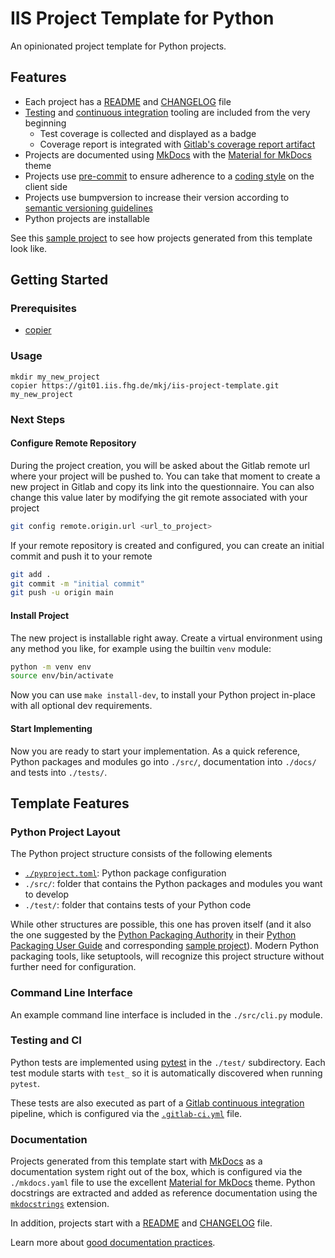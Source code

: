 # IIS Project Template for Python

An opinionated project template for Python projects.

## Features

* Each project has a [README][] and [CHANGELOG][] file
* [Testing][] and [continuous integration][ci] tooling are included from the very beginning
  * Test coverage is collected and displayed as a badge
  * Coverage report is integrated with [Gitlab's coverage report artifact][gitlab coverage report]
* Projects are documented using [MkDocs][] with the [Material for MkDocs][] theme
* Projects use [pre-commit][] to ensure adherence to a [coding style][] on the client side
* Projects use bumpversion to increase their version according to [semantic versioning guidelines][semver]
* Python projects are installable

See this [sample project](https://git01.iis.fhg.de/mkj/sample-project-defaults) to see how projects generated from this template look like.

## Getting Started

### Prerequisites

* [copier](https://github.com/copier-org/copier)

### Usage

```console
mkdir my_new_project
copier https://git01.iis.fhg.de/mkj/iis-project-template.git my_new_project
```

### Next Steps

#### Configure Remote Repository

During the project creation, you will be asked about the Gitlab remote url where your project will be pushed to. You can take that moment to create a new project in Gitlab and copy its link into the questionnaire. You can also change this value later by modifying the git remote associated with your project

```sh
git config remote.origin.url <url_to_project>
```

If your remote repository is created and configured, you can create an initial commit and push it to your remote

```sh
git add .
git commit -m "initial commit"
git push -u origin main
```

#### Install Project

The new project is installable right away. Create a virtual environment using any method you like, for example using the builtin `venv` module:

```sh
python -m venv env
source env/bin/activate
```

Now you can use `make install-dev`, to install your Python project in-place with all optional dev requirements.

#### Start Implementing

Now you are ready to start your implementation. As a quick reference, Python packages and modules go into `./src/`, documentation into `./docs/` and tests into `./tests/`.

## Template Features

### Python Project Layout

The Python project structure consists of the following elements

* [`./pyproject.toml`][pyproject.toml]: Python package configuration
* `./src/`: folder that contains the Python packages and modules you want to develop
* `./test/`: folder that contains tests of your Python code

While other structures are possible, this one has proven itself (and it also the one suggested by the [Python Packaging Authority][pypa] in their [Python Packaging User Guide][] and corresponding [sample project][pypa sample project]). Modern Python packaging tools, like setuptools, will recognize this project structure without further need for configuration.

### Command Line Interface

An example command line interface is included in the `./src/cli.py` module.

### Testing and CI

Python tests are implemented using [pytest][] in the `./test/` subdirectory. Each test module starts with `test_` so it is automatically discovered when running `pytest`.

These tests are also executed as part of a [Gitlab continuous integration][gitlab ci] pipeline, which is configured via the [`.gitlab-ci.yml`][.gitlab-ci.yml] file.

### Documentation

Projects generated from this template start with [MkDocs][] as a documentation system right out of the box, which is configured via the `./mkdocs.yaml` file to use the excellent [Material for MkDocs][] theme. Python docstrings are extracted and added as reference documentation using the [`mkdocstrings`][mkdocstrings] extension.

In addition, projects start with a [README][] and [CHANGELOG][] file.

Learn more about [good documentation practices][documentation].

[pre-commit]: https://pre-commit.com/
[semver]: https://semver.org/
[mkdocs]: https://www.mkdocs.org/
[material for mkdocs]: https://squidfunk.github.io/mkdocs-material/
[mkdocstrings]: https://mkdocstrings.github.io/
[pytest]: https://pytest.org/
[gitlab ci]: https://docs.gitlab.com/ee/ci/
[.gitlab-ci.yml]: https://docs.gitlab.com/ee/ci/yaml/gitlab_ci_yaml.html
[gitlab coverage report]: https://docs.gitlab.com/ee/ci/yaml/artifacts_reports.html#artifactsreportscoverage_report
[mypy]: https://mypy.readthedocs.io/

[readme]: https://intern.iis.fhg.de/x/I5DPFQ
[changelog]: https://intern.iis.fhg.de/x/7jCzFQ
[testing]: https://intern.iis.fhg.de/x/DS9SFw
[ci]: https://intern.iis.fhg.de/x/DK6qG
[coding style]: https://intern.iis.fhg.de/x/ig6QFg
[documentation]: https://intern.iis.fhg.de/x/YoplGQ

[pyproject.toml]: https://pip.pypa.io/en/stable/reference/build-system/pyproject-toml/
[pypa]: https://www.pypa.io/en/latest/
[pypa sample project]: https://github.com/pypa/sampleproject
[Python Packaging User Guide]: https://packaging.python.org/en/latest/tutorials/packaging-projects/
